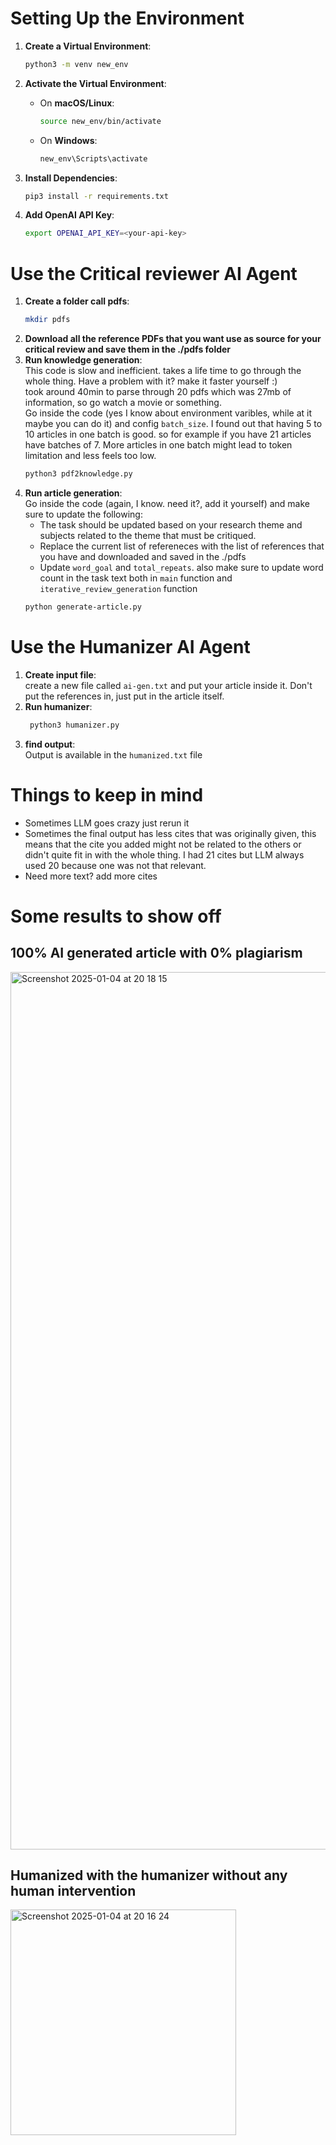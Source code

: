 # Setting Up the Environment

1. **Create a Virtual Environment**:

    ```bash
    python3 -m venv new_env
    ```

2. **Activate the Virtual Environment**:

    - On **macOS/Linux**:
        ```bash
        source new_env/bin/activate
        ```
    - On **Windows**:
        ```bash
        new_env\Scripts\activate
        ```

3. **Install Dependencies**:
    ```bash
    pip3 install -r requirements.txt
    ```

4. **Add OpenAI API Key**:
    ```bash
    export OPENAI_API_KEY=<your-api-key>
    ```
# Use the Critical reviewer AI Agent
1. **Create a folder call pdfs**:
    ```bash
    mkdir pdfs
    ```
2. **Download all the reference PDFs that you want use as source for your critical review and save them in the ./pdfs folder**
3. **Run knowledge generation**: <br>
    This code is slow and inefficient. takes a life time to go through the whole thing. Have a problem with it? make it faster yourself :) <br>
    took around 40min to parse through 20 pdfs which was 27mb of information, so go watch a movie or something. <br>
    Go inside the code (yes I know about environment varibles, while at it maybe you can do it) and config `batch_size`. I found out that having 5 to 10 articles in one batch is good. so for example if you have 21 articles have batches of 7. More articles in one batch might lead to token limitation and less feels too low. 
    ```bash
    python3 pdf2knowledge.py  
    ```
4. **Run article generation**: <br>
    Go inside the code (again, I know. need it?, add it yourself) and make sure to update the following:
    - The task should be updated based on your research theme and subjects related to the theme that must be critiqued.
    - Replace the current list of refereneces with the list of references that you have and downloaded and saved in the ./pdfs 
    - Update `word_goal` and `total_repeats`. also make sure to update word count in the task text both in `main` function and `iterative_review_generation` function
    ```bash
    python generate-article.py
    ```
# Use the Humanizer AI Agent
1. **Create input file**: <br>
   create a new file called `ai-gen.txt` and put your article inside it. Don't put the references in, just put in the article itself.
2. **Run humanizer**:
   ```bash
    python3 humanizer.py
    ```
3. **find output**: <br>
   Output is available in the `humanized.txt` file 

# Things to keep in mind
- Sometimes LLM goes crazy just rerun it
- Sometimes the final output has less cites that was originally given, this means that the cite you added might not be related to the others or didn't quite fit in with the whole thing. I had 21 cites but LLM always used 20 because one was not that relevant.
- Need more text? add more cites

# Some results to show off 
## 100% AI generated article with 0% plagiarism <br>
<img width="1404" alt="Screenshot 2025-01-04 at 20 18 15" src="https://github.com/user-attachments/assets/469d1623-8eee-4777-aabf-5ff12e1ac37f" />

## Humanized with the humanizer without any human intervention 
<img width="361" alt="Screenshot 2025-01-04 at 20 16 24" src="https://github.com/user-attachments/assets/e3389fd3-0d71-4176-9f7a-d40523961dcb" />
